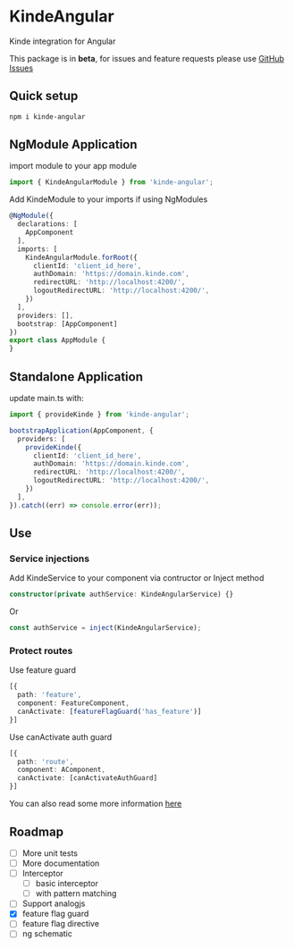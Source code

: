 # KindeAngular

Kinde integration for Angular

This package is in **beta**, for issues and feature requests please use [GitHub Issues](https://github.com/luukhaijes/kinde-angular/issues)


## Quick setup

```bash
npm i kinde-angular
```

## NgModule Application 

import module to your app module

```typescript
import { KindeAngularModule } from 'kinde-angular';
```

Add KindeModule to your imports if using NgModules

```typescript
@NgModule({
  declarations: [
    AppComponent
  ],
  imports: [
    KindeAngularModule.forRoot({
      clientId: 'client_id_here',
      authDomain: 'https://domain.kinde.com',
      redirectURL: 'http://localhost:4200/',
      logoutRedirectURL: 'http://localhost:4200/',
    })
  ],
  providers: [],
  bootstrap: [AppComponent]
})
export class AppModule {
}
```

## Standalone Application 

update main.ts with:

```typescript
import { provideKinde } from 'kinde-angular';

bootstrapApplication(AppComponent, {
  providers: [
    provideKinde({
      clientId: 'client_id_here',
      authDomain: 'https://domain.kinde.com',
      redirectURL: 'http://localhost:4200/',
      logoutRedirectURL: 'http://localhost:4200/',
    })
  ],
}).catch((err) => console.error(err));
```

## Use

### Service injections

Add KindeService to your component via contructor or Inject method

```typescript
constructor(private authService: KindeAngularService) {}
```

Or

```typescript
const authService = inject(KindeAngularService);
```

### Protect routes

Use feature guard

```typescript
[{
  path: 'feature',
  component: FeatureComponent,
  canActivate: [featureFlagGuard('has_feature')]
}]
```

Use canActivate auth guard

```typescript
[{
  path: 'route',
  component: AComponent,
  canActivate: [canActivateAuthGuard]
}]
```

You can also read some more information [here](docs.md)

## Roadmap

- [ ] More unit tests
- [ ] More documentation
- [ ] Interceptor
  - [ ] basic interceptor
  - [ ] with pattern matching
- [ ] Support analogjs
- [x] feature flag guard
- [ ] feature flag directive
- [ ] ng schematic
